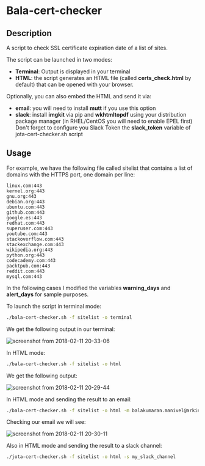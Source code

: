# Bala-cert-checker

## Description

A script to check SSL certificate expiration date of a list of sites.

The script can be launched in two modes:

* **Terminal**: Output is displayed in your terminal
* **HTML**: the script generates an HTML file (called **certs_check.html** by default) that can be opened with your browser. 

Optionally, you can also embed the HTML and send it via:

* **email**: you will need to install **mutt** if you use this option
* **slack**: install **imgkit** via pip and **wkhtmltopdf** using your distribution package manager (in RHEL/CentOS you will need to enable EPEL first) Don't forget to configure you Slack Token the **slack_token** variable of jota-cert-checker.sh script

## Usage

For example, we have the following file called sitelist that contains a list of domains with the HTTPS port, one domain per line:

```
linux.com:443
kernel.org:443
gnu.org:443
debian.org:443
ubuntu.com:443
github.com:443
google.es:443
redhat.com:443
superuser.com:443
youtube.com:443
stackoverflow.com:443
stackexchange.com:443
wikipedia.org:443
python.org:443
codecademy.com:443
packtpub.com:443
reddit.com:443
mysql.com:443
```

In the following cases I modified the variables **warning_days** and **alert_days** for sample purposes. 

To launch the script in terminal mode:
```bash
./bala-cert-checker.sh -f sitelist -o terminal
```
We get the following output in our terminal:

![screenshot from 2018-02-11 20-33-06](https://user-images.githubusercontent.com/12804701/36077449-5f85d338-0f6b-11e8-991d-1ffef916d4b6.png)

In HTML mode:
```bash
./bala-cert-checker.sh -f sitelist -o html
```
We get the following output:

![screenshot from 2018-02-11 20-29-44](https://user-images.githubusercontent.com/12804701/36077452-6c282e4c-0f6b-11e8-966b-f3d863298586.png)

In HTML mode and sending the result to an email:
```bash
./bala-cert-checker.sh -f sitelist -o html -m balakumaran.manivel@arkinfotec.com
```
Checking our email we will see:

![screenshot from 2018-02-11 20-30-11](https://user-images.githubusercontent.com/12804701/36078161-891bb566-0f73-11e8-984c-1cd65127a8e4.png)

Also in HTML mode and sending the result to a slack channel:
```bash
./jota-cert-checker.sh -f sitelist -o html -s my_slack_channel
```
